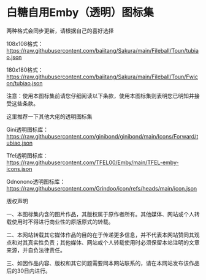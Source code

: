 # 白糖自用Emby（透明）图标集

两种格式会同步更新，请根据自己的喜好选择

108x108格式：https://raw.githubusercontent.com/baiitang/Sakura/main/Fileball/Toun/tubiao.json

180x180格式：https://raw.githubusercontent.com/baiitang/Sakura/main/Fileball/Toun/Fwicon/tubiao.json

注意：使用本图标集前请您仔细阅读以下条款，使用本图标集则表明您已明知并接受这些条款。

这里推荐一下其他大佬的透明图标集

Gini透明图标库：https://raw.githubusercontent.com/ginibond/ginibond/main/Icons/Forward/tubiao.json

Tfel透明图标库：https://raw.githubusercontent.com/TFEL00/Emby/main/TFEL-emby-icons.json

Gdnonono透明图标库：https://raw.githubusercontent.com/Grindoo/icon/refs/heads/main/icon.json

版权声明

一、本图标集内含的图片作品，其版权属于原作者所有。其他媒体、网站或个人转载使用时不得进行商业性的原版原式的转载。

二、本网站转载其它媒体作品的目的在于传递更多信息，并不代表本网站赞同其观点和对其真实性负责；其他媒体、网站或个人转载使用时必须保留本站注明的文章来源，并自负法律责任。

三、如因作品内容、版权和其它问题需要同本网站联系的，请在本网站发布该作品后的30日内进行。
